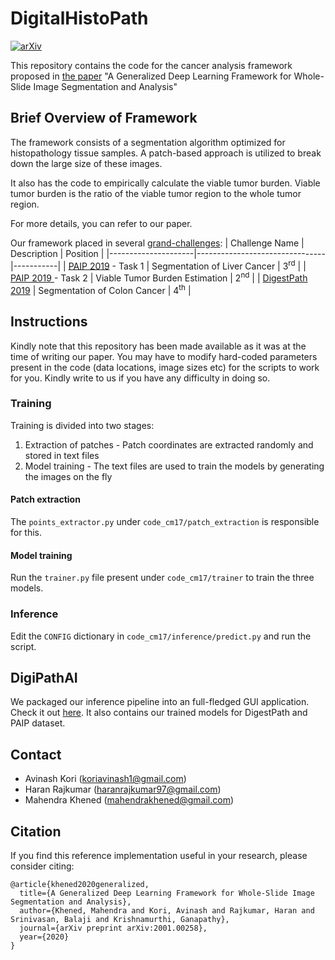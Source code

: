 # DigitalHistoPath
[![arXiv](https://img.shields.io/badge/arXiv-2001.00258-<COLOR>.svg)](https://arxiv.org/abs/2001.00258)

This repository contains the code for the cancer analysis framework proposed in [the paper](https://www.nature.com/articles/s41598-021-90444-8) "A Generalized Deep Learning Framework for Whole-Slide Image Segmentation and Analysis"

## Brief Overview of Framework 
The framework consists of a segmentation algorithm optimized for histopathology tissue samples. A patch-based approach is utilized to break down the large size of these images.

It also has the code to empirically calculate the viable tumor burden. Viable tumor burden is the ratio of the viable tumor region to the whole tumor region. 

For more details, you can refer to our paper.

Our framework placed in several [grand-challenges](https://grand-challenge.org/challenges/):
| Challenge Name      | Description                    |  Position |
|---------------------|--------------------------------|-----------|
| [PAIP 2019](https://paip2019.grand-challenge.org/) - Task 1  | Segmentation of Liver Cancer   | 3<sup>rd</sup>       |
| [PAIP 2019 ](https://paip2019.grand-challenge.org/) - Task 2  | Viable Tumor Burden Estimation | 2<sup>nd</sup>       |
| [DigestPath 2019](https://digestpath2019.grand-challenge.org/Dataset/)     | Segmentation of Colon Cancer   | 4<sup>th</sup>       |

## Instructions
Kindly note that this repository has been made available as it was at the time of writing our paper. You may have to modify hard-coded parameters present in the code (data locations, image sizes etc) for the scripts to work for you. Kindly write to us if you have any difficulty in doing so. 

### Training
Training is divided into two stages: 
1. Extraction of patches - Patch coordinates are extracted randomly and stored in text files
1. Model training - The text files are used to train the models by generating the images on the fly


#### Patch extraction
The `points_extractor.py` under `code_cm17/patch_extraction` is responsible for this.

#### Model training
Run the `trainer.py` file present under `code_cm17/trainer` to train the three models.

### Inference
Edit the `CONFIG` dictionary in `code_cm17/inference/predict.py` and run the script.

## DigiPathAI
We packaged our inference pipeline into an full-fledged GUI application. Check it out [here](https://github.com/haranrk/DigiPathAI). It also contains our trained models for DigestPath and PAIP dataset.

## Contact 
- Avinash Kori (koriavinash1@gmail.com)
- Haran Rajkumar (haranrajkumar97@gmail.com)
- Mahendra Khened (mahendrakhened@gmail.com)

## Citation
If you find this reference implementation useful in your research, please consider citing:
```
@article{khened2020generalized,
  title={A Generalized Deep Learning Framework for Whole-Slide Image Segmentation and Analysis},
  author={Khened, Mahendra and Kori, Avinash and Rajkumar, Haran and Srinivasan, Balaji and Krishnamurthi, Ganapathy},
  journal={arXiv preprint arXiv:2001.00258},
  year={2020}
}
```
